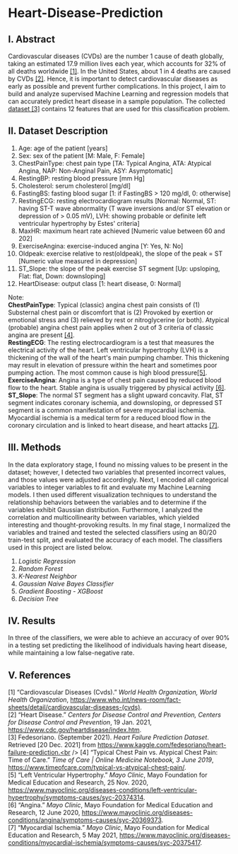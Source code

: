 # Heart-Disease-Prediction
## I. Abstract
Cardiovascular diseases (CVDs) are the number 1 cause of death globally, taking an estimated 17.9 million lives each year, which accounts for 32% of all deaths worldwide [[1]](https://www.who.int/news-room/fact-sheets/detail/cardiovascular-diseases-(cvds)). In the United States, about 1 in 4 deaths are caused by CVDs [[2]](https://www.cdc.gov/heartdisease/index.htm). Hence, it is important to detect cardiovascular diseases as early as possible and prevent further complications. In this project, I aim to build and analyze supervised Machine Learning and regression models that can accurately predict heart disease in a sample population. The collected [dataset [3]](https://www.kaggle.com/fedesoriano/heart-failure-prediction) contains 12 features that are used for this classification problem. 

## II. Dataset Description
1. Age: age of the patient [years]
2. Sex: sex of the patient [M: Male, F: Female]
3. ChestPainType: chest pain type [TA: Typical Angina, ATA: Atypical 
Angina, NAP: Non-Anginal Pain, ASY: Asymptomatic]
4. RestingBP: resting blood pressure [mm Hg]
5. Cholesterol: serum cholesterol [mg/dl]
6. FastingBS: fasting blood sugar [1: if FastingBS > 120 mg/dl, 0: otherwise]
7. RestingECG: resting electrocardiogram results [Normal: Normal, ST: having ST-T wave abnormality (T wave inversions and/or ST elevation or depression of > 0.05 mV), LVH: showing probable or definite left ventricular hypertrophy by Estes' criteria]
8. MaxHR: maximum heart rate achieved [Numeric value between 60 and 202]
9. ExerciseAngina: exercise-induced angina [Y: Yes, N: No]
10. Oldpeak: exercise relative to rest(oldpeak), the slope of the peak = ST [Numeric value measured in depression]
11. ST_Slope: the slope of the peak exercise ST segment [Up: upsloping, Flat: flat, Down: downsloping]
12. HeartDisease: output class [1: heart disease, 0: Normal]

Note: <br />
**ChestPainType**: Typical (classic) angina chest pain consists of (1) Substernal chest pain or discomfort that is (2) Provoked by exertion or emotional stress and (3) relieved by rest or nitroglycerine (or both). Atypical (probable) angina chest pain applies when 2 out of 3 criteria of classic angina are present [[4]](https://www.timeofcare.com/typical-vs-atypical-chest-pain/). <br />
**RestingECG**: The resting electrocardiogram is a test that measures the electrical activity of the heart. Left ventricular hypertrophy (LVH) is a thickening of the wall of the heart's main pumping chamber. This thickening may result in elevation of pressure within the heart and sometimes poor pumping action. The most common cause is high blood pressure[[5]](https://www.mayoclinic.org/diseases-conditions/left-ventricular-hypertrophy/symptoms-causes/syc-20374314). <br />
**ExerciseAngina**: Angina is a type of chest pain caused by reduced blood flow to the heart. Stable angina is usually triggered by physical activity [[6]](https://www.mayoclinic.org/diseases-conditions/angina/symptoms-causes/syc-20369373). <br />
**ST_Slope**: The normal ST segment has a slight upward concavity. Flat, ST segment indicates coronary ischemia, and downsloping, or depressed ST segment is a common manifestation of severe myocardial ischemia. Myocardial ischemia is a medical term for a reduced blood flow in the coronary circulation and is linked to heart disease, and heart attacks [[7]](https://www.mayoclinic.org/diseases-conditions/myocardial-ischemia/symptoms-causes/syc-20375417). 


## III. Methods
In the data exploratory stage, I found no missing values to be present in the dataset; however, I detected two variables that presented incorrect values, and those values were adjusted accordingly. Next, I encoded all categorical variables to integer variables to fit and evaluate my Machine Learning models. I then used different visualization techniques to understand the relationship behaviors between the variables and to determine if the variables exhibit Gaussian distribution. Furthermore, I analyzed the correlation and multicollinearity between variables, which yielded interesting and thought-provoking results. In my final stage, I normalized the variables and trained and tested the selected classifiers using an 80/20 train-test split, and evaluated the accuracy of each model. The classifiers used in this project are listed below.
1. *Logistic Regression*
2. *Random Forest*
3. *K-Nearest Neighbor*
4. *Gaussian Naive Bayes Classifier*
5. *Gradient Boosting - XGBoost*
6. *Decision Tree*

## IV. Results

In three of the classifiers, we were able to achieve an accuracy of over 90% in a testing set predicting the likelihood of individuals having heart disease, while maintaining a low false-negative rate.

## V. References
[1] “Cardiovascular Diseases (Cvds).” *World Health Organization, World Health Organization*, https://www.who.int/news-room/fact-sheets/detail/cardiovascular-diseases-(cvds). <br />
[2] “Heart Disease.” *Centers for Disease Control and Prevention, Centers for Disease Control and Prevention*, 19 Jan. 2021, https://www.cdc.gov/heartdisease/index.htm. <br />
[3] Fedesoriano. (September 2021). *Heart Failure Prediction Dataset*. Retrieved [20 Dec. 2021] from https://www.kaggle.com/fedesoriano/heart-failure-prediction.<br />
[4] “Typical Chest Pain vs. Atypical Chest Pain: Time of Care.” *Time of Care | Online Medicine Notebook, 3 June 2019*, https://www.timeofcare.com/typical-vs-atypical-chest-pain/. <br />
[5] “Left Ventricular Hypertrophy.” *Mayo Clinic*, Mayo Foundation for Medical Education and Research, 25 Nov. 2020, https://www.mayoclinic.org/diseases-conditions/left-ventricular-hypertrophy/symptoms-causes/syc-20374314. <br />
[6] “Angina.” *Mayo Clinic*, Mayo Foundation for Medical Education and Research, 12 June 2020, https://www.mayoclinic.org/diseases-conditions/angina/symptoms-causes/syc-20369373. <br />
[7] “Myocardial Ischemia.” *Mayo Clinic*, Mayo Foundation for Medical Education and Research, 5 May 2021, https://www.mayoclinic.org/diseases-conditions/myocardial-ischemia/symptoms-causes/syc-20375417. 
